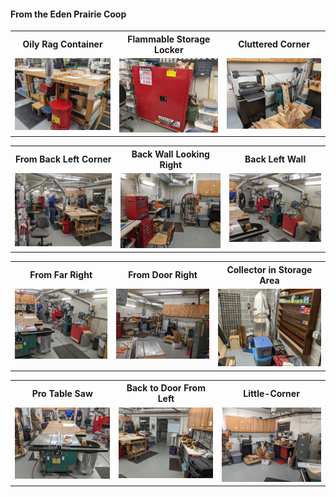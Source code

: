 #### From the Eden Prairie Coop

<table>
  <tr>
    <th>Oily Rag Container</td>
    <th>Flammable Storage Locker</td>
    <th>Cluttered Corner</td>
  </tr>
  <tr>
      <td valign="top">
      <a href="./Flammable-Rags.jpg">
      <img src="./Thumbnails/Flammable-Rags-T.jpg">
      </a>
      </td>
      <td valign="top">
      <a href="./Flammable-Storage.jpg">
      <img src="./Thumbnails/Flammable-Storeage-T.jpg">
      </a>
      </td>
      <td valign="top">
      <a href="./Full-Corner">
      <img src="./Thumbnails/Full-Corner-T.jpg">
      </a>
      </td>
  </tr>
 </table>


<table>
  <tr>
    <th>From Back Left Corner</td>
    <th>Back Wall Looking Right</td>
    <th>Back Left Wall</td>
  </tr>
  <tr>
      <td valign="top">
      <a href="./Back-Left.jpg">
      <img src="./Thumbnails/Back-Left-T.jpg">
      </a>
      </td>
      <td valign="top">
      <a href="./Back-Right.jpg">
      <img src="./Thumbnails/Back-Right-T.jpg">
      </a>
      </td>
      <td valign="top">
      <a href="./Back-Up-Left.jpg">
      <img src="./Thumbnails/Back-Up-Left-T.jpg">
      </a>
      </td>
  </tr>
 </table>
 
<table>
  <tr>
    <th>From Far Right</td>
    <th>From Door Right</td>
    <th>Collector in Storage Area</td>
  </tr>
  <tr>
      <td valign="top">
      <a href="./Center-Left.jpg">
      <img src="./Thumbnails/Center-Left-T.jpg">
      </a>
      </td>
      <td valign="top">
      <a href="./Door-Right.jpg">
      <img src="./Thumbnails/Door-Right-T.jpg">
      </a>
      </td>
      <td valign="top">
      <a href="./Dust-Storage.jpg">
      <img src="./Thumbnails/Dust-Storage-T.jpg">
      </a>
      </td>
  </tr>
 </table>

 <table>
  <tr>
    <th>Pro Table Saw</td>
    <th>Back to Door From Left</td>
    <th>Little-Corner</td>
  </tr>
  <tr>
      <td valign="top">
      <a href="./Good-Saw.jpg">
      <img src="./Thumbnails/Good-Saw-T.jpg">
      </a>
      </td>
      <td valign="top">
      <a href="./Left-to-Door.jpg">
      <img src="./Thumbnails/Left-to-Door-T.jpg">
      </a>
      </td>
      <td valign="top">
      <a href="./Right-Inside-Door.jpg">
      <img src="./Thumbnails/Right-Inside-Door-T.jpg">
      </a>
      </td>
  </tr>
 </table>
